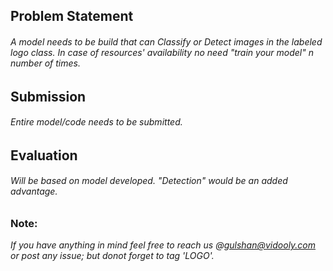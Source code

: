 ## Problem Statement
###### A model needs to be build that can *Classify* or *Detect* images in the labeled logo class. In case of resources' availability no need "train your model" n number of times.

## Submission
###### Entire model/code needs to be submitted.

## Evaluation
###### Will be based on model developed. "*Detection*" would be an added advantage.

### Note:
*If you have anything in mind feel free to reach us @gulshan@vidooly.com or post any issue; but donot forget to tag 'LOGO'.*
